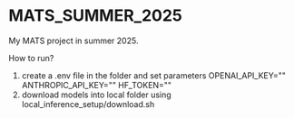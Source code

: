 # MATS_SUMMER_2025
My MATS project in summer 2025.

How to run?
1. create a .env file in the folder and set parameters
OPENAI_API_KEY=""
ANTHROPIC_API_KEY=""
HF_TOKEN=""
2. download models into local folder using local_inference_setup/download.sh
